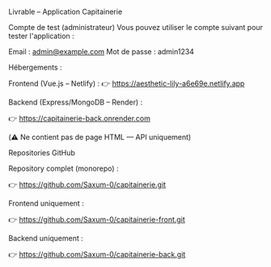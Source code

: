 Livrable – Application Capitainerie

Compte de test (administrateur)
Vous pouvez utiliser le compte suivant pour tester l'application :

Email : admin@example.com
Mot de passe : admin1234

Hébergements :

Frontend (Vue.js – Netlify) :
👉 https://aesthetic-lily-a6e69e.netlify.app

Backend (Express/MongoDB – Render) :

👉 https://capitainerie-back.onrender.com

(⚠️ Ne contient pas de page HTML — API uniquement)

Repositories GitHub

Repository complet (monorepo) :

👉 https://github.com/Saxum-0/capitainerie.git

Frontend uniquement :

👉 https://github.com/Saxum-0/capitainerie-front.git

Backend uniquement :

👉 https://github.com/Saxum-0/capitainerie-back.git
